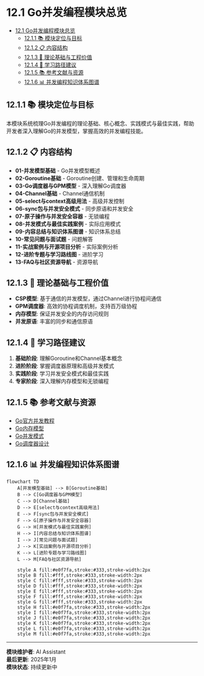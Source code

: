 # 12.1 Go并发编程模块总览

<!-- TOC START -->
- [12.1 Go并发编程模块总览](#121-go并发编程模块总览)
  - [12.1.1 📚 模块定位与目标](#1211--模块定位与目标)
  - [12.1.2 📋 内容结构](#1212--内容结构)
  - [12.1.3 🎯 理论基础与工程价值](#1213--理论基础与工程价值)
  - [12.1.4 🚀 学习路径建议](#1214--学习路径建议)
  - [12.1.5 📚 参考文献与资源](#1215--参考文献与资源)
  - [12.1.6 📊 并发编程知识体系图谱](#1216--并发编程知识体系图谱)
<!-- TOC END -->

## 12.1.1 📚 模块定位与目标

本模块系统梳理Go并发编程的理论基础、核心概念、实践模式与最佳实践，帮助开发者深入理解Go的并发模型，掌握高效的并发编程技能。

## 12.1.2 📋 内容结构

- **01-并发模型基础** - Go并发模型概述
- **02-Goroutine基础** - Goroutine创建、管理和生命周期
- **03-Go调度器与GPM模型** - 深入理解Go调度器
- **04-Channel基础** - Channel通信机制
- **05-select与context高级用法** - 高级并发控制
- **06-sync包与并发安全模式** - 同步原语和并发安全
- **07-原子操作与并发安全容器** - 无锁编程
- **08-并发模式与最佳实践案例** - 实际应用模式
- **09-内容总结与知识体系图谱** - 知识体系总结
- **10-常见问题与面试题** - 问题解答
- **11-实战案例与开源项目分析** - 实际案例分析
- **12-进阶专题与学习路线图** - 进阶学习
- **13-FAQ与社区资源导航** - 资源导航

## 12.1.3 🎯 理论基础与工程价值

- **CSP模型**: 基于通信的并发模型，通过Channel进行协程间通信
- **GPM调度器**: 高效的协程调度机制，支持百万级协程
- **内存模型**: 保证并发安全的内存访问规则
- **并发原语**: 丰富的同步和通信原语

## 12.1.4 🚀 学习路径建议

1. **基础阶段**: 理解Goroutine和Channel基本概念
2. **进阶阶段**: 掌握调度器原理和高级并发模式
3. **实践阶段**: 学习并发安全模式和最佳实践
4. **专家阶段**: 深入理解内存模型和无锁编程

## 12.1.5 📚 参考文献与资源

- [Go官方并发教程](https://golang.org/doc/effective_go.html#concurrency)
- [Go内存模型](https://golang.org/ref/mem)
- [Go并发模式](https://blog.golang.org/pipelines)
- [Go调度器设计](https://morsmachine.dk/go-scheduler)

## 12.1.6 📊 并发编程知识体系图谱

```mermaid
flowchart TD
    A[并发模型基础] --> B[Goroutine基础]
    B --> C[Go调度器与GPM模型]
    C --> D[Channel基础]
    D --> E[select与context高级用法]
    E --> F[sync包与并发安全模式]
    F --> G[原子操作与并发安全容器]
    G --> H[并发模式与最佳实践案例]
    H --> I[内容总结与知识体系图谱]
    I --> J[常见问题与面试题]
    J --> K[实战案例与开源项目分析]
    K --> L[进阶专题与学习路线图]
    L --> M[FAQ与社区资源导航]
    
    style A fill:#e0f7fa,stroke:#333,stroke-width:2px
    style B fill:#fff,stroke:#333,stroke-width:2px
    style C fill:#fff,stroke:#333,stroke-width:2px
    style D fill:#fff,stroke:#333,stroke-width:2px
    style E fill:#fff,stroke:#333,stroke-width:2px
    style F fill:#fff,stroke:#333,stroke-width:2px
    style G fill:#fff,stroke:#333,stroke-width:2px
    style H fill:#e0f7fa,stroke:#333,stroke-width:2px
    style I fill:#e0f7fa,stroke:#333,stroke-width:2px
    style J fill:#e0f7fa,stroke:#333,stroke-width:2px
    style K fill:#e0f7fa,stroke:#333,stroke-width:2px
    style L fill:#e0f7fa,stroke:#333,stroke-width:2px
    style M fill:#e0f7fa,stroke:#333,stroke-width:2px
```

---

**模块维护者**: AI Assistant  
**最后更新**: 2025年1月  
**模块状态**: 持续更新中
